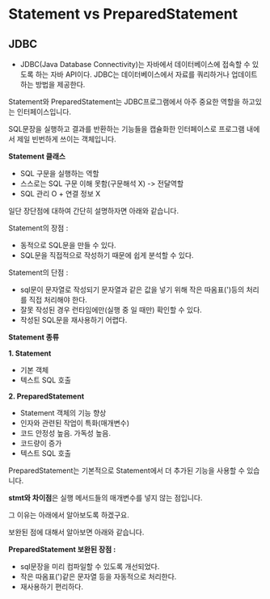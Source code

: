 # Statement vs PreparedStatement

## JDBC

- JDBC(Java Database Connectivity)는 자바에서 데이터베이스에 접속할 수 있도록 하는 자바 API이다. JDBC는 데이터베이스에서 자료를 쿼리하거나 업데이트하는 방법을 제공한다.

Statement와 PreparedStatement는 JDBC프로그램에서 아주 중요한 역할을 하고있는 인터페이스입니다.

SQL문장을 실행하고 결과를 반환하는 기능들을 캡슐화한 인터페이스로 프로그램 내에서 제일 빈번하게 쓰이는 객체입니다.

**Statement 클래스**

- SQL 구문을 실행하는 역할
- 스스로는 SQL 구문 이해 못함(구문해석 X) -> 전달역할
- SQL 관리 O + 연결 정보 X

일단 장단점에 대하여 간단히 설명하자면 아래와 같습니다.

Statement의 장점 :

- 동적으로 SQL문을 만들 수 있다.
- SQL문을 직접적으로 작성하기 때문에 쉽게 분석할 수 있다.

Statement의 단점 :

- sql문이 문자열로 작성되기 문자열과 같은 값을 넣기 위해 작은 따옴표(')등의 처리를 직접 처리해야 한다.
- 잘못 작성된 경우 런타임에만(실행 중 일 때만) 확인할 수 있다.
- 작성된 SQL문을 재사용하기 어렵다.

**Statement 종류**

**1. Statement**

- 기본 객체
- 텍스트 SQL 호출

**2. PreparedStatement**

- Statement 객체의 기능 향상
- 인자와 관련된 작업이 특화(매개변수)
- 코드 안정성 높음. 가독성 높음.
- 코드량이 증가
- 텍스트 SQL 호출

PreparedStatement는 기본적으로 Statement에서 더 추가된 기능을 사용할 수 있습니다.

**stmt와 차이점**은 실행 메서드들의 매개변수를 넣지 않는 점입니다.

그 이유는 아래에서 알아보도록 하겠구요.

보완된 점에 대해서 알아보면 아래와 같습니다.

**PreparedStatement 보완된 장점 :**

- sql문장을 미리 컴파일할 수 있도록 개선되었다.
- 작은 따옴표(')같은 문자열 등을 자동적으로 처리한다.
- 재사용하기 편리하다.